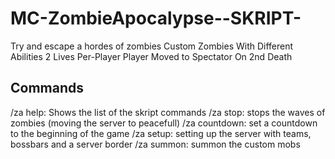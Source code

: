 # MC-ZombieApocalypse--SKRIPT-
Try and escape a hordes of zombies
Custom Zombies With Different Abilities
2 Lives Per-Player
Player Moved to Spectator On 2nd Death

## Commands
/za help: Shows the list of the skript commands
/za stop: stops the waves of zombies (moving the server to peacefull)
/za countdown: set a countdown to the beginning of the game
/za setup: setting up the server with teams, bossbars and a server border
/za summon: summon the custom mobs
